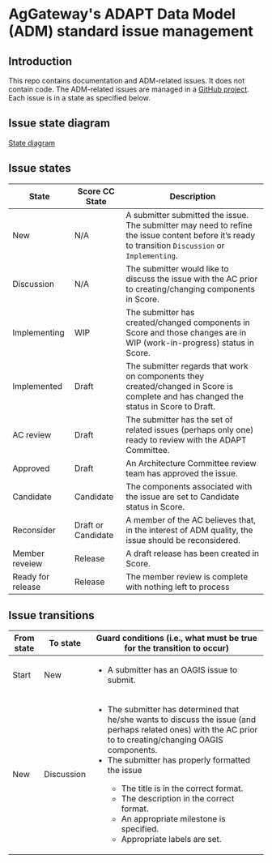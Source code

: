 # AgGateway's ADAPT Data Model (ADM) standard issue management

## Introduction

This repo contains documentation and ADM-related issues. It does not contain code. The ADM-related issues are managed in a [GitHub project](https://github.com/ADAPT/ADM/projects/1). Each issue is in a state as specified below.

## Issue state diagram

[State diagram](https://app.creately.com/d/aciCyRbf6oy/view)

## Issue states

State | Score CC State | Description
--- | --- | ---
New | N/A | A submitter submitted the issue. The submitter may need to refine the issue content before it’s ready to transition `Discussion` or `Implementing`.
Discussion | N/A | The submitter would like to discuss the issue with the AC prior to creating/changing components in Score.
Implementing | WIP | The submitter has created/changed components in Score and those changes are in WIP (work-in-progress) status in Score.
Implemented | Draft | The submitter regards that work on components they created/changed in Score is complete and has changed the status in Score to Draft.
AC review | Draft | The submitter has the set of related issues (perhaps only one) ready to review with the ADAPT Committee.
Approved | Draft | An Architecture Committee review team has approved the issue.
Candidate | Candidate | The components associated with the issue are set to Candidate status in Score.
Reconsider | Draft or Candidate | A member of the AC believes that, in the interest of ADM quality, the issue should be reconsidered.
Member reveiew | Release | A draft release has been created in Score.
Ready for release | Release | The member review is complete with nothing left to process

## Issue transitions

From state | To state | Guard conditions (i.e., what must be true for the transition to occur)
--- | --- | ---
Start | New | <ul><li>A submitter has an OAGIS issue to submit.</li></ul>
New | Discussion | <ul><li>The submitter has determined that he/she wants to discuss the issue (and perhaps related ones) with the AC prior to to creating/changing OAGIS components.</li><li>The submitter has properly formatted the issue</li><ul><li>The title is in the correct format.</li><li>The description in the correct format.</li><li>An appropriate milestone is specified.</li><li>Appropriate labels are set.</ul></ul>
